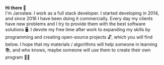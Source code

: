 <b> Hi there 👋 </b></br>
I'm Jarosław. I work as a full stack developer. I started developing in 2014, and since 2016 I have been doing it commercially.
Every day my clients have new problems and I try to provide them with the best software solutions 🖥.
I devote my free time after work to expanding my skills by programming and creating open-source projects 🔓, which you will find below.
I hope that my materials / algorithms will help someone in learning 📚, and who knows, maybe someone will use them to create their own program 👨‍🎓 </br>

<!---
devkrk/devkrk is a ✨ special ✨ repository because its `README.md` (this file) appears on your GitHub profile.
You can click the Preview link to take a look at your changes.
--->
